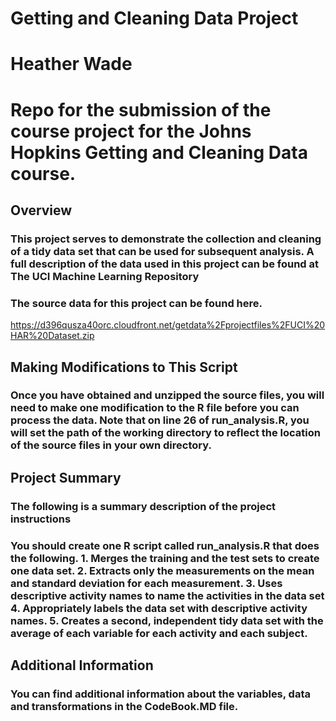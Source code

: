 # Getting and Cleaning Data Project
# 
# Heather Wade
# 
# Repo for the submission of the course project for the Johns Hopkins Getting and Cleaning Data course.
## Overview

### This project serves to demonstrate the collection and cleaning of a tidy data set that can be used for subsequent analysis. A full description of the data used in this project can be found at The UCI Machine Learning Repository

### The source data for this project can be found here.
https://d396qusza40orc.cloudfront.net/getdata%2Fprojectfiles%2FUCI%20HAR%20Dataset.zip

## Making Modifications to This Script

### Once you have obtained and unzipped the source files, you will need to make one modification to the R file before you can process the data. Note that on line 26 of run_analysis.R, you will set the path of the working directory to reflect the location of the source files in your own directory.
## Project Summary

### The following is a summary description of the project instructions

### You should create one R script called run_analysis.R that does the following. 1. Merges the training and the test sets to create one data set. 2. Extracts only the measurements on the mean and standard deviation for each measurement. 3. Uses descriptive activity names to name the activities in the data set 4. Appropriately labels the data set with descriptive activity names. 5. Creates a second, independent tidy data set with the average of each variable for each activity and each subject.
## Additional Information

### You can find additional information about the variables, data and transformations in the CodeBook.MD file.